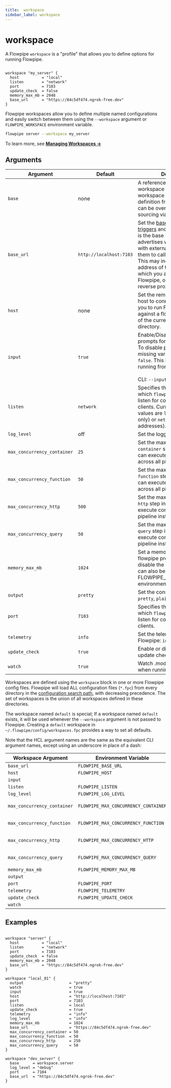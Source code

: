 ```yaml
---
title:  workspace
sidebar_label: workspace
---
```

# workspace 

A Flowpipe `workspace` is a "profile" that allows you to define options for running Flowpipe.  

```hcl

workspace "my_server" {
  host          = "local"
  listen        = "network"
  port          = 7103
  update_check  = false
  memory_max_mb = 2048
  base_url      = "https://84c5df474.ngrok-free.dev"
}
```

Flowpipe workspaces allow you to define multiple named configurations and easily switch between them using the `--workspace` argument or `FLOWPIPE_WORKSPACE` 
environment variable. 

```bash
flowpipe server --workspace my_server
```

To learn more, see **[Managing Workspaces →](/docs/run/workspaces)**


## Arguments

| Argument            |    Default  | Description
|---------------------|-----------------------------------------------|-----------------------------------------
| `base`              | none                         | A reference to a named workspace resource that this workspace should source its definition from. Any argument can be overridden after sourcing via base.
| `base_url`          | `http://localhost:7103`      | Set the [base URL](/docs/reference/env-vars/flowpipe_base_url) to use for [triggers](/docs/flowpipe-hcl/trigger) and [integrations](/docs/reference/config-files/integration).  This is the base URL that Flowpipe advertises when it interacts with external systems to allow them to call back to Flowpipe.  This may include the DNS or IP address of the system on which you are running Flowpipe, or it may be a reverse proxy such as [ngrok](https://ngrok.com/).
| `host`              | none                         | Set the remote Flowpipe API host to connect to.  This allows you to run Flowpipe commands against a flowpipe host instead of the current working directory.
| `input`             | `true`                       | Enable/Disable interactive prompts for missing variables.  To disable prompts and fail on missing variables, set it to `false`. This is useful when running from scripts.   <br /> <br /> CLI: `--input`
| `listen`            | `network`                    | Specifies the IP addresses on which `flowpipe server` will listen for connections from clients. Currently supported values are `local` (localhost only) or `network` (all IP addresses).
| `log_level`         | off                          | Set the logging output level
| `max_concurrency_container` | `25` | Set the maximum number of `container` step instances that can execute concurrently across all pipeline instances.
| `max_concurrency_function`  | `50` | Set the maximum number of `function` step instances that can execute concurrently across all pipeline instances.
| `max_concurrency_http`      | `500` | Set the maximum number of `http` step instances that can execute concurrently across all pipeline instances.
| `max_concurrency_query`    | `50` | Set the maximum number of `query` step instances that can execute concurrently across all pipeline instances.
| `memory_max_mb`     | `1024`                       | Set a memory soft limit for the flowpipe process. Set to 0 to disable the memory limit. This can also be set via the FLOWPIPE_MEMORY_MAX_MB environment variable.
| `output`            | `pretty`                     | Set the console output format: `pretty`, `plain`, `yaml` or `json`.
| `port`              | `7103`                       | Specifies the TCP port on which `flowpipe server` will listen for connections from clients. 
| `telemetry`         | `info`                       | Set the telemetry level in Flowpipe: `info` or `none` 
| `update_check`      | `true`                       | Enable or disable automatic update checking.
| `watch`             | `true`                       | Watch .mod files for changes when running `flowpipe server`.



Workspaces are defined using the `workspace` block in one or more Flowpipe config files.  Flowpipe will load ALL configuration files (`*.fpc`) from every directory in the [configuration search path](/docs/reference/env-vars/flowpipe_config_path), with decreasing precedence. The set of workspaces is the union of all workspaces defined in these directories.  

The workspace named `default` is special; If a workspace named `default` exists, it will be used whenever the `--workspace` argument is not passed to Flowpipe.  Creating a `default` workspace in `~/.flowpipe/config/workspaces.fpc` provides a way to set all defaults.


Note that the HCL argument names are the same as the equivalent CLI argument names,
except using an underscore in place of a dash:

| Workspace Argument | Environment Variable    | Argument             
|--------------------|-------------------------|----------------------
| `base_url`         | `FLOWPIPE_BASE_URL`     | `--base-url`
| `host`             | `FLOWPIPE_HOST`         | `--host`
| `input`            |                         | `--input` 
| `listen`           | `FLOWPIPE_LISTEN`       | `--listen` 
| `log_level`        | `FLOWPIPE_LOG_LEVEL`    |
| `max_concurrency_container` | `FLOWPIPE_MAX_CONCURRENCY_CONTAINER` |  `--max-concurrency-container`
| `max_concurrency_function` | `FLOWPIPE_MAX_CONCURRENCY_FUNCTION` |  `--max-concurrency-function`
| `max_concurrency_http` | `FLOWPIPE_MAX_CONCURRENCY_HTTP` |  `--max-concurrency-http`
| `max_concurrency_query` | `FLOWPIPE_MAX_CONCURRENCY_QUERY` |  `--max-concurrency-query`
| `memory_max_mb`    | `FLOWPIPE_MEMORY_MAX_MB`|
| `output`           |                         | `--output`
| `port`             | `FLOWPIPE_PORT`         | `--port`
| `telemetry`        | `FLOWPIPE_TELEMETRY`    |
| `update_check`     | `FLOWPIPE_UPDATE_CHECK` | 
| `watch`            |                         | `--watch`



<!--
| `insecure`         | `FLOWPIPE_INSECURE`     | `--insecure` 
| `event_store`      |                         | `--event-store`

| `mod_location`     | `FLOWPIPE_MOD_LOCATION` | `--mod-location`


| `pipes_host`       | `PIPES_HOST`            | `--pipes-host`
| `pipes_token`      | `PIPES_TOKEN`           | `--pipes-token`

| `query_timeout`               | `FLOWPIPE_QUERY_TIMEOUT`      | `--query_timeout`     |
| `workspace_database`          | `FLOWPIPE_WORKSPACE_DATABASE` | `--workspace-database`|


| `search_path`                 | none                           | `--search-path`       |
| `search_path_prefix`          | none                           | `--search-path-prefix`|

| `max_parallel`                | `FLOWPIPE_MAX_PARALLEL`       | `--max-parallel`      |


-->


## Examples


```hcl

workspace "server" {
  host          = "local"
  listen        = "network"
  port          = 7103
  update_check  = false
  memory_max_mb = 2048
  base_url      = "https://84c5df474.ngrok-free.dev"
}

workspace "local_01" {
  output                    = "pretty"
  watch                     = true
  input                     = true
  host                      = "http://localhost:7103"
  port                      = 7103
  listen                    = local
  update_check              = true
  telemetry                 = "info"
  log_level                 = "info"
  memory_max_mb             = 1024
  base_url                  = "https://84c5df474.ngrok-free.dev"
  max_concurrency_container = 50
  max_concurrency_function  = 50
  max_concurrency_http      = 250
  max_concurrency_query     = 50
}

workspace "dev_server" {
  base      = workspace.server
  log_level = "debug"
  port      = 7104
  base_url  = "https://84c5df474.ngrok-free.dev"
}
```